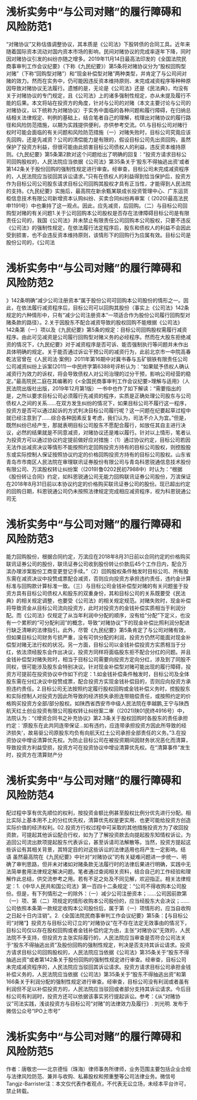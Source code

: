 # 浅析实务中“与公司对赌”的履行障碍和风险防范1

“对赌协议”又称估值调整协议，其本质是《公司法》下股转债的合同工具。近年来随着国际资本流动对国内资本市场的影响，民间对赌协议的完成率逐年下降，同时因对赌协议引发的纠纷亦随之增多。2019年11月14日最高法印发的《全国法院民商事审判工作会议纪要》（下称《九民纪要》）第5条将对赌协议分为“股权回购型对赌”（下称“回购型对赌”）和“现金补偿型对赌”两种类型，并肯定了与公司间对赌的效力。然而在实务中，仍可能因违反资本维持原则、未完成减资程序等种种原因导致对赌协议无法履行。遗憾的是，无论是《公司法》还是《民法典》，均没有关于对赌协议的专门规定，且《公司法》上的诸多强制性规定，亦从未提及履行不能的后果。本文将站在投资方的角度，针对与公司的对赌（本文主要讨论与公司的对赌协议，以下统称为对赌协议）于实务中面临的各种问题和履行障碍，在归纳总结相关法律规定、判例的基础上，结合笔者自己的理解，梳理出对赌协议的履行路径和风险防范措施，以期为实践提供便利，亦供参考交流。01.与目标公司对赌行权时可能会面临的有关问题和风险防范措施（一）对赌失败时，目标公司究竟应该先回购，还是先减资？公司的清偿能力是有限的，假设目标公司先出资回购，虽然保护了投资方利益，但很可能由此损害目标公司债权人的利益，违反资本维持原则。《九民纪要》第5条第2款对这个问题给出了明确的回复：“投资方请求目标公司回购股权的，人民法院应当依据《公司法》第35条关于‘股东不得抽逃出资’或者第142条关于股份回购的强制性规定进行审查。经审查，目标公司未完成减资程序的，人民法院应当驳回其诉讼请求。”只有在债权人的利益得到恰当保护后，投资方作为目标公司公司股东请求目标公司回购其股权才具有正当性，才能得到人民法院的支持。《九民纪要》实施后，最高院在新余甄某联成长投资管理中心、广东运货柜信息技术有限公司新增资本认购纠纷、买卖合同纠纷再审案（ (2020)最高法民申1191号）中也秉持了这一观点。因此，应先减资，后回购。（二）与目标公司回购型对赌的有关问题1.关于公司回购本公司股权是否存在法律障碍目标公司是有限责任公司的，我国《公司法》并未禁止有限责任公司回购本公司股权，只要不违反《公司法》的强制性规定，在依法履行法定程序后，股东和债权人的利益不会因此受到损害，也不会违反资本维持原则，该情形下的回购行为应属有效。目标公司是股份公司的，《公司法

# 浅析实务中“与公司对赌”的履行障碍和风险防范2

》142条明确“减少公司注册资本”属于股份公司可回购本公司股份的情形之一。因此，在依法履行减资程序后，目标公司可以回购其股份（事实上《公司法》142条规定的六种情形中，只有“减少公司注册资本”一项适合作为股份公司履行回购型对赌条款的路径）。2.关于因股东不配合减资导致的股权回购不能根据《公司法》142条第（一）项以及《九民纪要》第5条的规定：目标公司回购股权需履行减资程序。由此可见减资是公司履行回购型对赌义务的必经程序。然而在大股东拒绝减资的情况下，《九民纪要》对于减资程序是否可诉、能否强制执行等问题并未作出具体明确的规定。关于能否通过诉讼干预公司的减资行为，此前北京市一中院高春乾法官曾在《人民司法·案例》2011年第16期中对冀书春与五矿钢铁有限责任公司公司减资纠纷上诉案(2011)一中民终字第6388号评析认为：“如果赋予债权人确认减资行为效力的诉权，将会导致债权人对公司治理的过分干预，影响公司经营的稳定。”最高院民二庭在其编著的《<全国民商事审判工作会议纪要>理解与适用》（人民法院出版社出版，2019年12月第1版）一书中也作了如下解读：“需要指出的是，之所以要求目标公司必须履行先减资的程序，实质是正确处理公司股东与公司债权人之间的关系……在双方发生纠纷的情况下，如果目标公司不履行这一程序，投资方是否可以通过起诉的方式判决目标公司履行呢？这一问题在纪要起草过程中就已经注意到了……综合各种因素反复考虑，我们认为，司法不介入为宜。”但是，既然纠纷已经产生，那就表明目标公司股东不愿配合履行，如放任其自主进行决议，必然的结果就是不同意减资，对赌协议还是难以履行。针对以上情形，笔者认为投资方可以通过协议约定提前做好应对措施：（1）通过协议约定，目标公司若因无法作出减资决议等情形不能按照约定回购投资方持有的目标公司股权，则控股股东或实际控制人保证按照协议约定的价格回购投资方持有的目标公司股权。山东省青岛市市南区人民法院在审理联讯证券股份有限公司与青岛科恩锐通信息技术股份有限公司、万滨股权转让纠纷案（(2019)鲁0202民初7988中）时认为：“根据《股份转让合同》约定，如科恩锐通公司无能力回购联讯证券公司股份，万滨保证在2018年8月31日前以本协议约定的价格购买联讯证券公司的股份。现已超出约定的回购日期，科恩锐通公司仍未按照法律规定完成相应减资程序，视为科恩锐通公司无

# 浅析实务中“与公司对赌”的履行障碍和风险防范3

能力回购股份，根据合同约定，万滨应在2018年8月31日前以合同约定的价格购买联讯证券公司的股份，联讯证券公司收到股份转让价款后45个工作日内，配合万滨办理涉案股份工商变更登记手续。”（2）回购股权条件触发时目标公司、所有股东需在减资决议中投赞成票配合减资，否则应向投资方承担违约责任，违约金计算标准与回购款计算标准一致。（三）与目标公司金钱补偿型对赌的有关问题鉴于投资方具有目标公司债权人和股东的双重身份，其和目标公司的关系既要受《民法典》的相关规定调整，也要受《公司法》的相关规定规范。对赌失败时，现金补偿将导致资金从目标公司流向投资方，此时对投资方的金钱补偿实质相当于利润分配。而《公司法》仅规定了从当年利润中分配的顺序，没有给“分配”下定义，也没有一个累积的“可分配利润”的概念，导致“对赌协议”下的现金补偿比照利润分配进行缺乏清晰的法律指引。此外，尽管《九民纪要》第5条肯定了与公司对赌有效，但如果目标公司财务亏损严重，没有可供分配的利润，投资方仍然可能面对现金补偿型对赌无法行权的状况。另一方面，目标公司以金钱补偿投资方实质相当于分红，依法须经股东会作出决议，投资方同样将面临股东拒不配合分红的问题。并且金钱补偿型对赌失败时，相当于目标公司需要向投资方定向分红，涉及到了同股不同权，很可能涉及股东会特别决议。针对现金补偿型对赌可能出现的履行障碍，投资方可提前在投资协议中作如下约定：1.如金钱补偿条件触发时，目标公司及全体股东需在分红决议中投赞成票，配合投资方实现金钱补偿目的，否则应向投资方承担违约责任。2.目标公司无法按照约定履行股权回购或金钱补偿义务时，控股股东和实际控制人对投资方因此所导致的经济损失承担连带赔偿责任，或按照约定的价格购买投资方全部/部分股权。如陕西省西安市中级人民法院在李越鹏,王宁与陕西航天红土创业投资有限公司股权转让纠纷案二审（(2021)陕01民终4916号）中，法院认为：“《增资合同书之补充协议》第2.3条关于股权回购时各股东的责任承担约定：‘原股东在此共同连带保证…如有违约，应连带承担投资方因此所导致的经济损失’，故易驱公司原股东均负有向航天红土公司承担全部责任的义务。”3.在投资协议中增设清算优先权。为防止目标公司在被投资期间因财务状况恶化而清算，导致投资方利益受损，投资方可在投资协议中增设清算优先权。在“清算事件”发生时，投资方在清算财产分

# 浅析实务中“与公司对赌”的履行障碍和风险防范4

配过程中享有优先顺位的权利，按投资金额比例甚至股权比例分优先进行分配。相比实际上基本用不上的分红优先权，清算优先权是更实用、也更可能给投资方创造实际价值的经济权利。02.投资方行权过程中可采取的其他措施投资方为了收回投资款，可提起其他诉讼配合行权，如为了了解投资款去向提起股东知情权诉讼，为追回公司流出款项提起股东代表诉讼，甚至诉请司法解散等。当然，投资方提起这些诉讼有其相关背景，其特定目的对这些诉讼的法律适用也将产生一定影响。结 语 虽然最高院在《九民纪要》中针对“对赌协议”的有关疑难问题进一步统一、明确了审判思路，但并未对诸如对赌条款无法履行时的法律后果进行明确，实践中无法简单套用法律规定解决问题。笔者通过查阅相关资料，结合自己的工作经验和理解作此总结，供交流参考之用。若有不足之处及不同见解，欢迎指正。相关法律规定：1.《中华人民共和国公司法》第一百四十二条规定：“公司不得收购本公司股份。但是，有下列情形之一的除外：（一）减少公司注册资本；……公司因前款第（一）项、第（二）项规定的情形收购本公司股份的，应当经股东大会决议；……公司依照本条第一款规定收购本公司股份后，属于第（一）项情形的，应当自收购之日起十日内注销”。2.《全国法院民商事审判工作会议纪要》第5条：【与目标公司“对赌”】投资方与目标公司订立的“对赌协议”在不存在法定无效事由的情况下，目标公司仅以存在股权回购或者金钱补偿约定为由，主张“对赌协议”无效的，人民法院不予支持，但投资方主张实际履行的，人民法院应当审查是否符合公司法关于“股东不得抽逃出资”及股份回购的强制性规定，判决是否支持其诉讼请求。投资方请求目标公司回购股权的，人民法院应当依据《公司法》第35条关于“股东不得抽逃出资”或者第142条关于股份回购的强制性规定进行审查。经审查，目标公司未完成减资程序的，人民法院应当驳回其诉讼请求。投资方请求目标公司承担金钱补偿义务的，人民法院应当依据《公司法》第35条关于“股东不得抽逃出资”和第166条关于利润分配的强制性规定进行审查。经审查，目标公司没有利润或者虽有利润但不足以补偿投资方的，人民法院应当驳回或者部分支持其诉讼请求。今后目标公司有利润时，投资方还可以依据该事实另行提起诉讼。参考：《从“对赌协议”司法实践，浅谈投资方与目标公司“对赌”的法律效力及履行》. 刘光明. 发布于微信公众号“IPO上市号”

# 浅析实务中“与公司对赌”的履行障碍和风险防范5

作者：唐敬忠——北京德恒（珠海）律师事务所律师，业务范围主要包括企业合规与法律风险防范、兼并与收购、私募股权和预重整等公司法律业务。微信号Tangjz-Barrister注：本文仅代表作者观点，不代表无讼立场，未经本平台许可，禁止转载。

